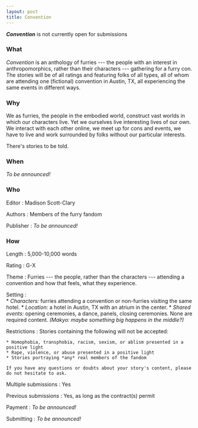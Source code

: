 ```yaml
---
layout: post
title: Convention
---
```


<div class="alert"><strong><em>Convention</em></strong> is not currently open for submissions</div>

### What

*Convention* is an anthology of furries --- the people with an interest in anthropomorphics, rather than their characters --- gathering for a furry con. The stories will be of all ratings and featuring folks of all types, all of whom are attending one (fictional) convention in Austin, TX, all experiencing the same events in different ways.

### Why

We as furries, the people in the embodied world, construct vast worlds in which our characters live. Yet we ourselves live interesting lives of our own. We interact with each other online, we meet up for cons and events, we have to live and work surrounded by folks without our particular interests.

There's stories to be told.

### When

*To be announced!*

### Who

Editor
:   Madison Scott-Clary

Authors
:   Members of the furry fandom

Publisher
:   *To be announced!*

### How

Length
:   5,000-10,000 words

Rating
:   G-X

Theme
:   Furries --- the people, rather than the characters --- attending a convention and how that feels, what they experience.

Setting
:  
    * *Characters:* furries attending a convention or non-furries visiting the same hotel.
    * *Location:* a hotel in Austin, TX with an atrium in the center.
    * *Shared events:* opening ceremonies, a dance, panels, closing ceremonies. None are required content. *(Makyo: maybe something big happens in the middle?)*

Restrictions
:   Stories containing the following will not be accepted:

    * Homophobia, transphobia, racism, sexism, or ablism presented in a positive light
    * Rape, violence, or abuse presented in a positive light
    * Stories portraying *any* real members of the fandom

    If you have any questions or doubts about your story's content, please do not hesitate to ask.

Multiple submissions
:   Yes

Previous submissions
:   Yes, as long as the contract(s) permit

Payment
:   *To be announced!*

Submitting
:   *To be announced!*
